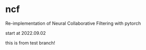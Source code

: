 # ncf

Re-implementation of Neural Collaborative Filtering with pytorch

start at 2022.09.02

this is from test branch!